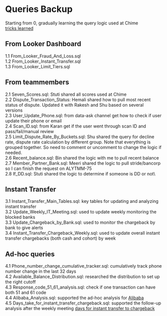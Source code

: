 # Queries Backup
Starting from 0, gradually learning the query logic used at Chime\
[tricks learned](https://docs.google.com/document/d/1Z5V8FhfCzu4Ve260wrZRJjorSxIZ-2uxfUdKmTBVnFk/edit)

## From Looker Dashboard
1.1 From_Looker_Fraud_And_Loss.sql\
1.2 From_Looker_Instant_Transfer.sql\
1.3 From_Looker_Limit_Tiers.sql

## From teammembers
2.1 Seven_Scores.sql: Stuti shared all scores used at Chime\
2.2 Dispute_Transaction_Status: Hemali shared how to pull most recent status of dispute. Updated it with Rakesh and Shu based on several versions\
2.3 User_Update_Phone.sql: from data-ask channel get how to check if user update their phone or email\
2.4 Scan_ID.sql: from Karan get if the user went through scan ID and pass/fail/manual review\
2.5 Limit_Dispute_Rate_By_Buckets.sql: Shu shared the query for decline rate, dispute rate calculation by different group. Note that everything is grouped together. So need to comment or uncomment to change the logic if needed.\
2.6 Recent_balance.sql: Bin shared the logic with me to pull recent balance\
2.7 Member_Partner_Bank.sql: Meeri shared the logic to pull stride/bancorp so I can finish the request on ALYTMM-75\
2.8 If_DD.sql: Stuti shared the logic to determine if someone is DD or not\

## Instant Transfer
3.1 Instant_Transfer_Main_Tables.sql: key tables for updating and analyzing instant transfer\
3.2 Update_Weekly_IT_Meeting.sql: used to update weekly monitoring the blocked banks\
3.3 Update_Chargeback_by_Bank.sql: used to monitor the chargeback by bank to give alerts\
3.4 Instant_Transfer_Chargeback_Weekly.sql: used to update overall instant transfer chargebacks (both cash and cohort) by week

## Ad-hoc queries
4.1 Phone_number_change_cumulative_tracker.sql: cumulatively track phone number change in the last 32 days\
4.2 Available_Balance_Distribution.sql: researched the distribution to set up the right cutoff\
4.3 Response_code_51_61_analysis.sql: check if one transaction can have both 51 and 61 code\
4.4 Alibaba_Analysis.sql: supported the ad-hoc analysis for [Alibaba](https://docs.google.com/document/d/1Z_De49MtG56AdRa_FE4lgHpyoRW6uQ7diKMNwkB-wuQ/edit) <br/>
4.5 Days_take_for_instant_transfer_chargeback.sql: supported the follow-up analysis after the weekly meeting [days for instant transfer to chargeback](https://docs.google.com/document/d/1R6riAlQeNHjZ8aRbDdk2tnZWvIxLlfvBA2sgtpXYjok/edit) 
